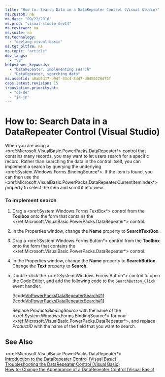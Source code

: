 ```yaml
---
title: "How to: Search Data in a DataRepeater Control (Visual Studio)"
ms.custom: na
ms.date: "09/22/2016"
ms.prod: "visual-studio-dev14"
ms.reviewer: na
ms.suite: na
ms.technology: 
  - "devlang-visual-basic"
ms.tgt_pltfrm: na
ms.topic: "article"
dev_langs: 
  - "VB"
helpviewer_keywords: 
  - "DataRepeater, implementing search"
  - "DataRepeater, searching data"
ms.assetid: a8ab5d17-b94f-43c4-8dd7-d0450226d73f
caps.latest.revision: 15
translation.priority.ht: 
  - "de-de"
  - "ja-jp"
---
```

# How to: Search Data in a DataRepeater Control (Visual Studio)
When you are using a \<xref:Microsoft.VisualBasic.PowerPacks.DataRepeater*> control that contains many records, you may want to let users search for a specific record. Rather than searching the data in the control itself, you can implement a search by querying the underlying \<xref:System.Windows.Forms.BindingSource*>. If the item is found, you can then use the \<xref:Microsoft.VisualBasic.PowerPacks.DataRepeater.CurrentItemIndex*> property to select the item and scroll it into view.  
  
### To implement search  
  
1.  Drag a \<xref:System.Windows.Forms.TextBox*> control from the **Toolbox** onto the form that contains the \<xref:Microsoft.VisualBasic.PowerPacks.DataRepeater*> control.  
  
2.  In the Properties window, change the **Name** property to **SearchTextBox**.  
  
3.  Drag a \<xref:System.Windows.Forms.Button*> control from the **Toolbox** onto the form that contains the \<xref:Microsoft.VisualBasic.PowerPacks.DataRepeater*> control.  
  
4.  In the Properties window, change the **Name** property to **SearchButton**. Change the **Text** property to **Search**.  
  
5.  Double-click the \<xref:System.Windows.Forms.Button*> control to open the Code Editor, and add the following code to the `SearchButton_Click` event handler.  
  
     [!code[VbPowerPacksDataRepeaterSearch#1](../vs140/codesnippet/VisualBasic/how-to--search-data-in-a-datarepeater-control--visual-studio-_1.vb)]
[!code[VbPowerPacksDataRepeaterSearch#1](../vs140/codesnippet/CSharp/how-to--search-data-in-a-datarepeater-control--visual-studio-_1.cs)]  
  
     Replace *ProductsBindingSource* with the name of the \<xref:System.Windows.Forms.BindingSource*> for your \<xref:Microsoft.VisualBasic.PowerPacks.DataRepeater*>, and replace *ProductID* with the name of the field that you want to search.  
  
## See Also  
 \<xref:Microsoft.VisualBasic.PowerPacks.DataRepeater*>   
 [Introduction to the DataRepeater Control (Visual Basic)](../vs140/introduction-to-the-datarepeater-control--visual-studio-.md)   
 [Troubleshooting the DataRepeater Control (Visual Basic)](../vs140/troubleshooting-the-datarepeater-control--visual-studio-.md)   
 [How to: Change the Appearance of a DataRepeater Control (Visual Basic)](../vs140/how-to--change-the-appearance-of-a-datarepeater-control--visual-studio-.md)